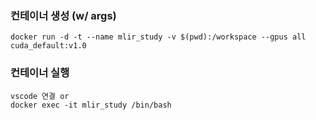 
### 컨테이너 생성 (w/ args)
```
docker run -d -t --name mlir_study -v $(pwd):/workspace --gpus all cuda_default:v1.0
```
### 컨테이너 실행
```
vscode 연결 or
docker exec -it mlir_study /bin/bash
```
